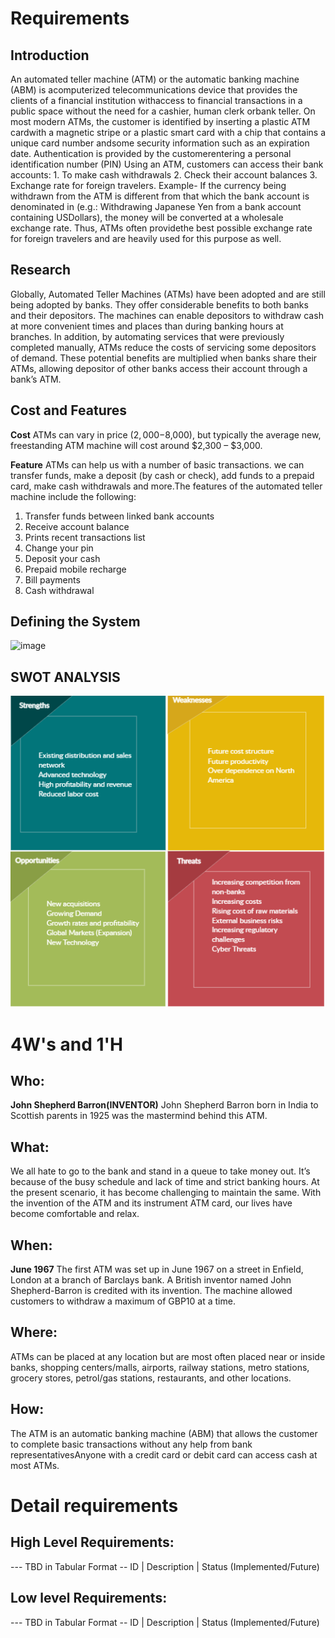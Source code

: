 # Requirements
## Introduction
An automated teller machine (ATM) or the automatic banking machine (ABM) is acomputerized telecommunications device that provides the clients of a financial institution withaccess to financial transactions in a public space without the need for a cashier, human clerk orbank teller. On most modern ATMs, the customer is identified by inserting a plastic ATM cardwith a magnetic stripe or a plastic smart card with a chip that contains a unique card number andsome security information such as an expiration date. Authentication is provided by the customerentering a personal identification number (PIN) Using an ATM, customers can access their bank accounts:
        1. To make cash withdrawals
        2. Check their account balances
        3. Exchange rate for foreign travelers.
Example- If the currency being withdrawn from the ATM is different from that which the bank account is denominated in (e.g.: Withdrawing Japanese Yen from a bank account containing USDollars), the money will be converted at a wholesale exchange rate. Thus, ATMs often providethe best possible exchange rate for foreign travelers and are heavily used for this purpose as well.

## Research

Globally, Automated Teller Machines (ATMs) have been adopted and are still being adopted by banks. They offer considerable benefits to both banks and their depositors. The machines can enable depositors to withdraw cash at more convenient times and places than during banking hours at branches. In addition, by automating services that were previously completed manually, ATMs reduce the costs of servicing some depositors of demand. These potential benefits are multiplied when banks share their ATMs, allowing depositor of other banks access their account through a bank’s ATM.
## Cost and Features 
**Cost**
ATMs can vary in price ($2,000-$8,000), but typically the average new, freestanding ATM machine will cost around $2,300 – $3,000.

**Feature**
 ATMs can help us with a number of basic transactions. we can transfer funds, make a deposit (by cash or check), add funds to a prepaid card, make cash withdrawals and more.The features of the automated teller machine include the following:
1. Transfer funds between linked bank accounts
2. Receive account balance
3. Prints recent transactions list
4. Change your pin
5. Deposit your cash
6. Prepaid mobile recharge
7. Bill payments
8. Cash withdrawal

## Defining the System
![image](https://github.com/Subhashini2046/ResearchProduct/blob/ProductSdlc/1_Requirement/ATM.png)
## SWOT ANALYSIS
![image](https://github.com/Subhashini2046/ResearchProduct/blob/ProductSdlc/1_Requirements/SWOT.png)
# 4W&#39;s and 1&#39;H

## Who:

**John Shepherd Barron(INVENTOR)**
John Shepherd Barron born in India to Scottish parents in 1925 was the mastermind behind this ATM.

## What:

We all hate to go to the bank and stand in a queue to take money out. It’s because of the busy schedule and lack of time and strict banking hours. At the present scenario, it has become challenging to maintain the same. With the invention of the ATM and its instrument ATM card, our lives have become comfortable and relax.

## When:
 **June 1967**
The first ATM was set up in June 1967 on a street in Enfield, London at a branch of Barclays bank. A British inventor named John Shepherd-Barron is credited with its invention. The machine allowed customers to withdraw a maximum of GBP10 at a time.

## Where:

ATMs can be placed at any location but are most often placed near or inside banks, shopping centers/malls, airports, railway stations, metro stations, grocery stores, petrol/gas stations, restaurants, and other locations. 

## How:

The ATM is an automatic banking machine (ABM) that allows the customer to complete basic transactions without any help from bank representativesAnyone with a credit card or debit card can access cash at most ATMs. 

# Detail requirements
## High Level Requirements:
--- TBD in Tabular Format 
-- ID | Description | Status (Implemented/Future)


##  Low level Requirements:
--- TBD in Tabular Format 
-- ID | Description | Status (Implemented/Future)
